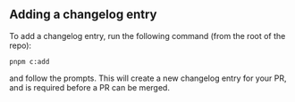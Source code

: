 ## Adding a changelog entry

To add a changelog entry, run the following command (from the root of the repo):

```
pnpm c:add
```

and follow the prompts. This will create a new changelog entry for your PR, and is required before a PR can be merged.
